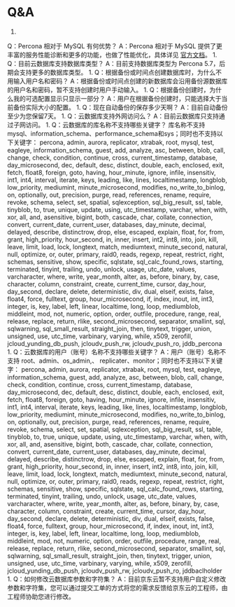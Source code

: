 # Q&A

1. 
Q：Percona 相对于 MySQL 有何优势？
A：Percona 相对于 MySQL 提供了更丰富的服务性能诊断和更多的功能，也做了性能优化，具体详见 [官方文档](https://www.percona.com/software/mysql-database/percona-server/feature-comparison)。
1. 
Q：目前云数据库支持数据库类型？
A：目前支持数据库类型为 Percona 5.7，后期会支持更多的数据库类型。
1. 
Q：根据备份或时间点创建数据库时，为什么不用输入用户名和密码？
A：根据备份或时间点创建的新数据库会沿用备份源数据库的用户名和密码，暂不支持创建时用户手动输入。
1. 
Q：根据备份创建时，为什么我的可选配置显示只显示一部分？
A：用户在根据备份创建时，只能选择大于当前备份实际大小的配置。
1. 
Q：现在自动备份的保存多少天啊？
A：目前自动备份至少为您保留7天。
1. 
Q：云数据库支持外网访问么？
A：目前云数据库只支持通过子网访问。
1. 
Q：云数据库的库名称不支持哪些关键字？
库名称不支持mysql、information_schema、performance_schema和sys；同时也不支持以下关键字：
percona, admin, aurora, replicator, xtrabak, root, mysql, test, eagleye, information_schema, guest, add, analyze, asc, between, blob, call, change, check, condition, continue, cross, current_timestamp, database, day_microsecond, dec, default, desc, distinct, double, each, enclosed, exit, fetch, float8, foreign, goto, having, hour_minute, ignore, infile, insensitiv, int1, int4, interval, iterate, keys, leading, like, lines, localtimestamp, longblob, low_priority, mediumint, minute_microsecond, modifies, no_write_to_binlog, on, optionally, out, precision, purge, read, references, rename, require, revoke, schema, select, set, spatial, sqlexception, sql_big_result, ssl, table, tinyblob, to, true, unique, update, using, utc_timestamp, varchar, when, with, xor, all, and, asensitive, bigint, both, cascade, char, collate, connection, convert, current_date, current_user, databases, day_minute, decimal, delayed, describe, distinctrow, drop, else, escaped, explain, float, for, from, grant, high_priority, hour_second, in, inner, insert, int2, int8, into, join, kill, leave, limit, load, lock, longtext, match, mediumtext, minute_second, natural, null, optimize, or, outer, primary, raid0, reads, regexp, repeat, restrict, right, schemas, sensitive, show, specific, sqlstate, sql_calc_found_rows, starting, terminated, tinyint, trailing, undo, unlock, usage, utc_date, values, varcharacter, where, write, year_month, alter, as, before, binary, by, case, character, column, constraint, create, current_time, cursor, day_hour, day_second, declare, delete, deterministic, div, dual, elseif, exists, false, float4, force, fulltext, group, hour_microsecond, if, index, inout, int, int3, integer, is, key, label, left, linear, localtime, long, loop, mediumblob, middleint, mod, not, numeric, option, order, outfile, procedure, range, real, release, replace, return, rlike, second_microsecond, separator, smallint, sql, sqlwarning, sql_small_result, straight_join, then, tinytext, trigger, union, unsigned, use, utc_time, varbinary, varying, while, x509, zerofill, jcloud_yunding_db_push, jcloudv_push_rw, jcloudv_push_ro, jddb_percona
1. 
Q：云数据库的用户（账号）名称不支持哪些关键字？
A：用户（账号）名称不支持 root、admin、os_admin,、 replicater、monitor；同时也不支持以下关键字：
percona, admin, aurora, replicator, xtrabak, root, mysql, test, eagleye, information_schema, guest, add, analyze, asc, between, blob, call, change, check, condition, continue, cross, current_timestamp, database, day_microsecond, dec, default, desc, distinct, double, each, enclosed, exit, fetch, float8, foreign, goto, having, hour_minute, ignore, infile, insensitiv, int1, int4, interval, iterate, keys, leading, like, lines, localtimestamp, longblob, low_priority, mediumint, minute_microsecond, modifies, no_write_to_binlog, on, optionally, out, precision, purge, read, references, rename, require, revoke, schema, select, set, spatial, sqlexception, sql_big_result, ssl, table, tinyblob, to, true, unique, update, using, utc_timestamp, varchar, when, with, xor, all, and, asensitive, bigint, both, cascade, char, collate, connection, convert, current_date, current_user, databases, day_minute, decimal, delayed, describe, distinctrow, drop, else, escaped, explain, float, for, from, grant, high_priority, hour_second, in, inner, insert, int2, int8, into, join, kill, leave, limit, load, lock, longtext, match, mediumtext, minute_second, natural, null, optimize, or, outer, primary, raid0, reads, regexp, repeat, restrict, right, schemas, sensitive, show, specific, sqlstate, sql_calc_found_rows, starting, terminated, tinyint, trailing, undo, unlock, usage, utc_date, values, varcharacter, where, write, year_month, alter, as, before, binary, by, case, character, column, constraint, create, current_time, cursor, day_hour, day_second, declare, delete, deterministic, div, dual, elseif, exists, false, float4, force, fulltext, group, hour_microsecond, if, index, inout, int, int3, integer, is, key, label, left, linear, localtime, long, loop, mediumblob, middleint, mod, not, numeric, option, order, outfile, procedure, range, real, release, replace, return, rlike, second_microsecond, separator, smallint, sql, sqlwarning, sql_small_result, straight_join, then, tinytext, trigger, union, unsigned, use, utc_time, varbinary, varying, while, x509, zerofill, jcloud_yunding_db_push, jcloudv_push_rw, jcloudv_push_ro, jddbaclholder
1. 
Q：如何修改云数据库参数和字符集？
A：目前京东云暂不支持用户自定义修改参数和字符集，您可以通过提交工单的方式将您的需求反馈给京东云的工程师，由工程师协助您进行修改。
